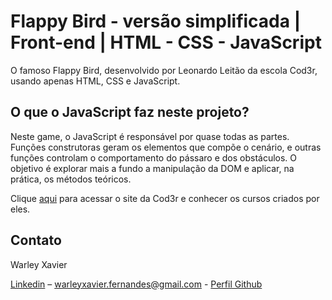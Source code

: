 # Flappy Bird - versão simplificada | Front-end | HTML - CSS - JavaScript

O famoso Flappy Bird, desenvolvido por Leonardo Leitão da escola Cod3r, usando apenas HTML, CSS e JavaScript.

## O que o JavaScript faz neste projeto?

Neste game, o JavaScript é responsável por quase todas as partes. Funções construtoras geram os elementos que compõe o cenário, e outras funções controlam o comportamento do pássaro e dos obstáculos. O objetivo é explorar mais a fundo a manipulação da DOM e aplicar, na prática, os métodos teóricos.

Clique [aqui](https://www.cod3r.com.br/) para acessar o site da Cod3r e conhecer os cursos criados por eles.

## Contato

Warley Xavier

[Linkedin](https://www.linkedin.com/in/warley-xavier-a8b8811b7) – warleyxavier.fernandes@gmail.com - 
[Perfil Github](https://github.com/wrlxavier)

